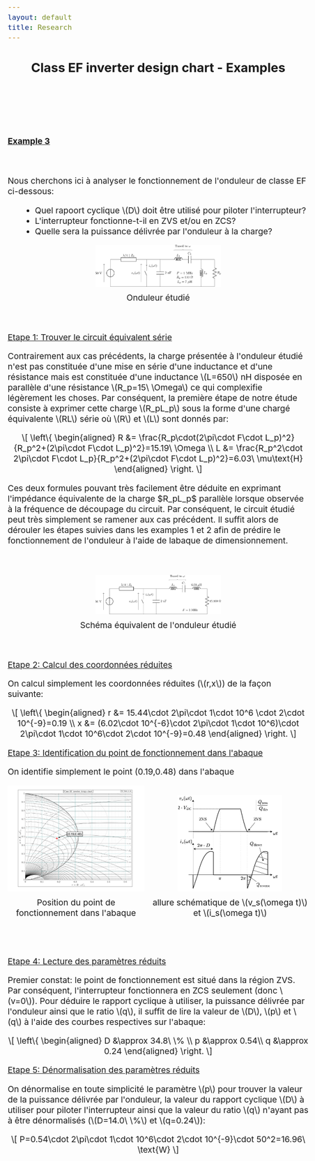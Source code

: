 ```yaml
---
layout: default
title: Research
---
```


<!-- Main title (Markdown or HTML possible) -->
<h2 style="text-align: center;">Class EF inverter design chart - Examples</h2>

<script src="https://polyfill.io/v3/polyfill.min.js?features=es6"></script>
<script id="MathJax-script" async
        src="https://cdn.jsdelivr.net/npm/mathjax@3/es5/tex-mml-chtml.js">
</script>

<style>
  body {
    font-size: 1.2rem; /* or 18px, or 120% */
  }
</style>

<br><br><br><br>

<p><u><b>Example 3</b></u></p>
<br><br>
Nous cherchons ici à analyser le fonctionnement de l'onduleur de classe EF ci-dessous:
<ul style="margin-left: 30px;">
  <li>Quel rapoort cyclique \(D\) doit être utilisé pour piloter l'interrupteur?</li>
  <li>L'interrupteur fonctionne-t-il en ZVS et/ou en ZCS?</li>
  <li>Quelle sera la puissance délivrée par l'onduleur à la charge?</li>
</ul>
<figure style="margin: 0; padding: 0; text-align: center;">
  <img src="/assets/img/EF_example/example_EF_circuit_3_p.svg" alt="Example_3_circuit" style="width: 30vw; max-width: 100%; height: auto;">
  <figcaption style="margin-top: 8px;">Onduleur étudié</figcaption>
</figure>
<br><br>
<p><u>Etape 1: Trouver le circuit équivalent série</u></p>
<p>Contrairement aux cas précédents, la charge présentée à l'onduleur étudié n'est pas constituée d'une mise en série d'une inductance et d'une résistance mais est constituée d'une inductance \(L=650\) nH disposée en parallèle d'une résistance \(R_p=15\ \Omega\) ce qui complexifie légèrement les choses. Par conséquent, la première étape de notre étude consiste à exprimer cette charge \(R_pL_p\) sous la forme d'une chargé équivalente \(RL\) série où \(R\) et \(L\) sont donnés par:</p>
<p style="text-align: center;">
  \[
\left\{
\begin{aligned}
R &= \frac{R_p\cdot(2\pi\cdot F\cdot L_p)^2}{R_p^2+(2\pi\cdot F\cdot L_p)^2}=15.19\ \Omega \\
L &= \frac{R_p^2\cdot 2\pi\cdot F\cdot L_p}{R_p^2+(2\pi\cdot F\cdot L_p)^2}=6.03\ \mu\text{H}
\end{aligned}
\right.
\]
</p>
<p>Ces deux formules pouvant très facilement être déduite en exprimant l'impédance équivalente de la charge $R_pL_p$ parallèle lorsque observée à la fréquence de découpage du circuit. Par conséquent, le circuit étudié peut très simplement se ramener aux cas précédent. Il suffit alors de dérouler les étapes suivies dans les examples 1 et 2 afin de prédire le fonctionnement de l'onduleur à l'aide de labaque de dimensionnement.</p>
<br><br>
<figure style="margin: 0; padding: 0; text-align: center;">
  <img src="/assets/img/EF_example/example_EF_circuit_3_s.svg" alt="Example_3_circuit" style="width: 30vw; max-width: 100%; height: auto;">
  <figcaption style="margin-top: 8px;">Schéma équivalent de l'onduleur étudié</figcaption>
</figure>
<br><br>
<p><u>Etape 2: Calcul des coordonnées réduites</u></p>
<p>On calcul simplement les coordonnées réduites (\(r,x\)) de la façon suivante:</p>
<p style="text-align: center;">
  \[
\left\{
\begin{aligned}
r &= 15.44\cdot 2\pi\cdot 1\cdot 10^6 \cdot 2\cdot 10^{-9}=0.19 \\
x &= (6.02\cdot 10^{-6}\cdot 2\pi\cdot 1\cdot 10^6)\cdot 2\pi\cdot 1\cdot 10^6\cdot 2\cdot 10^{-9}=0.48
\end{aligned}
\right.
\]
</p>
<p><u>Etape 3: Identification du point de fonctionnement dans l'abaque</u></p>
<p>On identifie simplement le point (0.19,0.48) dans l'abaque</p>
<div style="display: flex; justify-content: center; align-items: flex-end; gap: 16px; margin: 20px 0;">
  <figure style="margin: 0; padding: 0; text-align: center;">
    <img src="/assets/img/EF_example/EF_example_chart_3.svg" alt="Example_3_chart" style="width: 35vw; max-width: 100%; height: auto;">
    <figcaption style="margin-top: 8px;">Position du point de fonctionnement dans l'abaque</figcaption>
  </figure>
  <figure style="margin: 0; padding: 0; text-align: center;">
    <img src="assets/img/EF_example/classe_EF_vs_is_ZVS_example.drawio.svg" alt="Example_3_vs_is" style="width: 25vw; max-width: 100%; height: auto;">
    <figcaption style="margin-top: 8px;">allure schématique de \(v_s(\omega t)\) et \(i_s(\omega t)\)</figcaption>
  </figure>
</div>
<br><br>
<p><u>Etape 4: Lecture des paramètres réduits</u></p>
<p>Premier constat: le point de fonctionnement est situé dans la région ZVS. Par conséquent, l'interrupteur fonctionnera en ZCS seulement (donc \(v=0\)). Pour déduire le rapport cyclique à utiliser, la puissance délivrée par l'onduleur ainsi que le ratio \(q\), il suffit de lire la valeur de \(D\), \(p\) et \(q\) à l'aide des courbes respectives sur l'abaque:</p>
<p style="text-align: center;">
  \[
\left\{
\begin{aligned}
D &\approx 34.8\ \%  \\
p &\approx 0.54\\
q &\approx 0.24
\end{aligned}
\right.
\]
</p>
<p><u>Etape 5: Dénormalisation des paramètres réduits</u></p>
<p>On dénormalise en toute simplicité le paramètre \(p\) pour trouver la valeur de la puissance délivrée par l'onduleur, la valeur du rapport cyclique \(D\) à utiliser pour piloter l'interrupteur ainsi que la valeur du ratio \(q\) n'ayant pas à être dénormalisés (\(D=14.0\ \%\) et \(q=0.24\)):</p>
<p style="text-align: center;">
  \[
        P=0.54\cdot 2\pi\cdot 1\cdot 10^6\cdot 2\cdot 10^{-9}\cdot 50^2=16.96\ \text{W}
\]
</p>

<!-- ================================= -->
<!-- MATHJAX LOADING FOR MATH -->
<!-- (place in the layout if you want globally) -->
<!-- ================================= -->
<script type="text/javascript" id="MathJax-script" async
  src="https://cdn.jsdelivr.net/npm/mathjax@3/es5/tex-mml-chtml.js">
</script>
